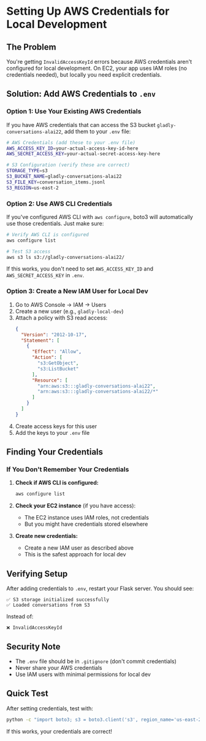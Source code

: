# Setting Up AWS Credentials for Local Development

## The Problem

You're getting `InvalidAccessKeyId` errors because AWS credentials aren't configured for local development. On EC2, your app uses IAM roles (no credentials needed), but locally you need explicit credentials.

## Solution: Add AWS Credentials to `.env`

### Option 1: Use Your Existing AWS Credentials

If you have AWS credentials that can access the S3 bucket `gladly-conversations-alai22`, add them to your `.env` file:

```bash
# AWS Credentials (add these to your .env file)
AWS_ACCESS_KEY_ID=your-actual-access-key-id-here
AWS_SECRET_ACCESS_KEY=your-actual-secret-access-key-here

# S3 Configuration (verify these are correct)
STORAGE_TYPE=s3
S3_BUCKET_NAME=gladly-conversations-alai22
S3_FILE_KEY=conversation_items.jsonl
S3_REGION=us-east-2
```

### Option 2: Use AWS CLI Credentials

If you've configured AWS CLI with `aws configure`, boto3 will automatically use those credentials. Just make sure:

```bash
# Verify AWS CLI is configured
aws configure list

# Test S3 access
aws s3 ls s3://gladly-conversations-alai22/
```

If this works, you don't need to set `AWS_ACCESS_KEY_ID` and `AWS_SECRET_ACCESS_KEY` in `.env`.

### Option 3: Create a New IAM User for Local Dev

1. Go to AWS Console → IAM → Users
2. Create a new user (e.g., `gladly-local-dev`)
3. Attach a policy with S3 read access:
   ```json
   {
     "Version": "2012-10-17",
     "Statement": [
       {
         "Effect": "Allow",
         "Action": [
           "s3:GetObject",
           "s3:ListBucket"
         ],
         "Resource": [
           "arn:aws:s3:::gladly-conversations-alai22",
           "arn:aws:s3:::gladly-conversations-alai22/*"
         ]
       }
     ]
   }
   ```
4. Create access keys for this user
5. Add the keys to your `.env` file

## Finding Your Credentials

### If You Don't Remember Your Credentials

1. **Check if AWS CLI is configured:**
   ```bash
   aws configure list
   ```

2. **Check your EC2 instance** (if you have access):
   - The EC2 instance uses IAM roles, not credentials
   - But you might have credentials stored elsewhere

3. **Create new credentials:**
   - Create a new IAM user as described above
   - This is the safest approach for local dev

## Verifying Setup

After adding credentials to `.env`, restart your Flask server. You should see:

```
✅ S3 storage initialized successfully
✅ Loaded conversations from S3
```

Instead of:
```
❌ InvalidAccessKeyId
```

## Security Note

- The `.env` file should be in `.gitignore` (don't commit credentials)
- Never share your AWS credentials
- Use IAM users with minimal permissions for local dev

## Quick Test

After setting credentials, test with:

```bash
python -c "import boto3; s3 = boto3.client('s3', region_name='us-east-2'); print(s3.head_bucket(Bucket='gladly-conversations-alai22'))"
```

If this works, your credentials are correct!

